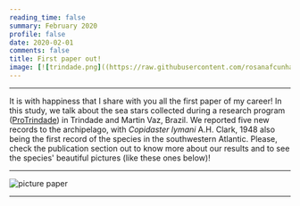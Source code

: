 ```yaml
--- 
reading_time: false
summary: February 2020
profile: false
date: 2020-02-01
comments: false
title: First paper out!
image: [![trindade.png]((https://raw.githubusercontent.com/rosanafcunha/rosanafcunha/master/static/media/trindade.png)](https://rosanacunha.netlify.app/post/getting-started/firstpaper/)
---
```

---

It is with happiness that I share with you all the first paper of my career! In this study, we talk about the sea stars collected during a research program ([ProTrindade](https://www.marinha.mil.br/secirm/sites/www.marinha.mil.br.secirm/files/publicacoes/protrindade/protrindade-10anos.pdf)) in Trindade and Martin Vaz, Brazil. We reported five new records to the archipelago, with _Copidaster lymani_ A.H. Clark, 1948 also being the first record of the species in the southwestern Atlantic. Please, check the publication section out to know more about our results and to see the species' beautiful pictures (like these ones below)! 

---
![picture paper](https://raw.githubusercontent.com/rosanafcunha/rosanafcunha/master/static/media/trindade.png "Paper 2020")

---
